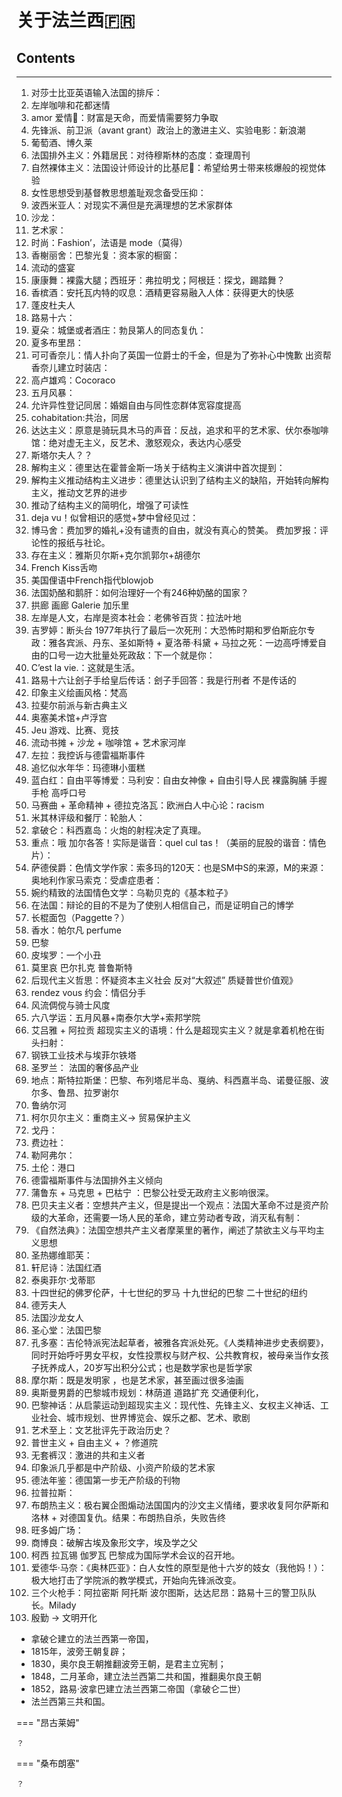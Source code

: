 # 关于法兰西🇫🇷

## Contents
---

1. 对莎士比亚英语输入法国的排斥：
2. 左岸咖啡和花都迷情
3. amor 爱情💓：财富是天命，而爱情需要努力争取
4. 先锋派、前卫派（avant grant）政治上的激进主义、实验电影：新浪潮
5. 葡萄酒、博久莱
6. 法国排外主义：外籍居民：对待穆斯林的态度：查理周刊
7. 自然裸体主义：法国设计师设计的比基尼👙：希望给男士带来核爆般的视觉体验
8. 女性思想受到基督教思想羞耻观念备受压抑：
9. 波西米亚人：对现实不满但是充满理想的艺术家群体
10. 沙龙：
11. 艺术家：
12. 时尚：Fashion’，法语是 mode（莫得）
13. 香榭丽舍：巴黎光复：资本家的橱窗：
14. 流动的盛宴
15. 康康舞：裸露大腿；西班牙：弗拉明戈；阿根廷：探戈，踢踏舞？
16. 香槟酒：安托瓦内特的叹息：酒精更容易融入人体：获得更大的快感
17. 蓬皮杜夫人
18. 路易十六：
19. 夏朵：城堡或者酒庄：勃艮第人的同态复仇：
20. 夏多布里昂：
21. 可可香奈儿：情人扑向了英国一位爵士的千金，但是为了弥补心中愧歉 出资帮香奈儿建立时装店：
22. 高卢雄鸡：Cocoraco
23. 五月风暴：
24. 允许异性登记同居：婚姻自由与同性恋群体宽容度提高
25. cohabitation:共治，同居
26. 达达主义：原意是骑玩具木马的声音：反战，追求和平的艺术家、伏尔泰咖啡馆：绝对虚无主义，反艺术、激怒观众，表达内心感受
27. 斯塔尔夫人？？
28. 解构主义：德里达在霍普金斯一场关于结构主义演讲中首次提到：
29. 解构主义推动结构主义进步：德里达认识到了结构主义的缺陷，开始转向解构主义，推动文艺界的进步
30. 推动了结构主义的简明化，增强了可读性
31. deja vu！似曾相识的感觉+梦中曾经见过：
32. 博马舍：费加罗的婚礼+没有谴责的自由，就没有真心的赞美。 费加罗报：评论性的报纸与社论。
33. 存在主义：雅斯贝尔斯+克尔凯郭尔+胡德尔
34. French Kiss舌吻
35. 美国俚语中French指代blowjob
36. 法国奶酪和鹅肝：如何治理好一个有246种奶酪的国家？
37. 拱廊 画廊 Galerie 加乐里
38. 左岸是人文，右岸是资本社会：老佛爷百货：拉法叶地
39. 吉罗婷：断头台 1977年执行了最后一次死刑：大恐怖时期和罗伯斯庇尔专政：雅各宾派、丹东、圣如斯特 + 夏洛蒂·科黛 + 马拉之死：一边高呼博爱自由的口号一边大批量处死政敌：下一个就是你：
40. C’est la vie.：这就是生活。
41. 路易十六让刽子手给皇后传话：刽子手回答：我是行刑者 不是传话的
42. 印象主义绘画风格：梵高
43. 拉斐尔前派与新古典主义
44. 奥塞美术馆+卢浮宫
45. Jeu 游戏、比赛、竞技
46. 流动书摊 + 沙龙 + 咖啡馆 + 艺术家河岸
47. 左拉：我控诉与德雷福斯事件
48. 追忆似水年华：玛德琳小蛋糕
49. 蓝白红：自由平等博爱：马利安：自由女神像 + 自由引导人民 裸露胸脯 手握手枪 高呼口号
50. 马赛曲 + 革命精神 + 德拉克洛瓦：欧洲白人中心论：racism
51. 米其林评级和餐厅：轮胎人：
52. 拿破仑：科西嘉岛：火炮的射程决定了真理。
53. 重点：哦 加尔各答！实际是谐音：quel cul tas！（美丽的屁股的谐音：情色片）：
54. 萨德侯爵：色情文学作家：索多玛的120天：也是SM中S的来源，M的来源：奥地利作家马索克：受虐症患者：
55. 婉约精致的法国情色文学：乌勒贝克的《基本粒子》
56. 在法国：辩论的目的不是为了使别人相信自己，而是证明自己的博学
57. 长棍面包（Paggette？）
58. 香水：帕尔凡 perfume 
59. 巴黎
60. 皮埃罗：一个小丑
61. 莫里哀 巴尔扎克 普鲁斯特
62. 后现代主义哲思：怀疑资本主义社会 反对“大叙述” 质疑普世价值观》
63. rendez vous 约会：情侣分手
64. 风流倜傥与骑士风度
65. 六八学运：五月风暴+南泰尔大学+索邦学院
66. 艾吕雅 + 阿拉贡 超现实主义的语境：什么是超现实主义？就是拿着机枪在街头扫射：
67. 钢铁工业技术与埃菲尔铁塔
68. 圣罗兰： 法国的奢侈品产业
69. 地点：斯特拉斯堡：巴黎、布列塔尼半岛、戛纳、科西嘉半岛、诺曼征服、波尔多、鲁昂、拉罗谢尔
70. 鲁纳尔河
71. 柯尔贝尔主义：重商主义-> 贸易保护主义
72. 戈丹：
73. 费边社：
74. 勒阿弗尔：
75. 土伦：港口
76. 德雷福斯事件与法国排外主义倾向
77. 蒲鲁东 + 马克思 + 巴枯宁 ：巴黎公社受无政府主义影响很深。
78. 巴贝夫主义者：空想共产主义，但是提出一个观点：法国大革命不过是资产阶级的大革命，还需要一场人民的革命，建立劳动者专政，消灭私有制：
79. 《自然法典》：法国空想共产主义者摩莱里的著作，阐述了禁欲主义与平均主义思想
80. 圣热娜维耶芙：
81. 轩尼诗：法国红酒
82. 泰奥菲尔·戈蒂耶
83. 十四世纪的佛罗伦萨，十七世纪的罗马 十九世纪的巴黎 二十世纪的纽约
84. 德芳夫人
85. 法国沙龙女人
86. 圣心堂：法国巴黎
87. 孔多塞：吉伦特派宪法起草者，被雅各宾派处死。《人类精神进步史表纲要》，同时开始呼吁男女平权，女性投票权与财产权、公共教育权，被母亲当作女孩子抚养成人，20岁写出积分公式；也是数学家也是哲学家
88. 摩尔斯：既是发明家 ，也是艺术家，甚至画过很多油画
89. 奥斯曼男爵的巴黎城市规划：林荫道 道路扩充 交通便利化，
90. 巴黎神话：从启蒙运动到超现实主义：现代性、先锋主义、女权主义神话、工业社会、城市规划、世界博览会、娱乐之都、艺术、歌剧
91. 艺术至上：文艺批评先于政治历史？
92. 普世主义 + 自由主义 + ？修道院
93. 无套裤汉：激进的共和主义者
94. 印象派几乎都是中产阶级、小资产阶级的艺术家
95. 德法年鉴：德国第一步无产阶级的刊物
96. 拉普拉斯：
97. 布朗热主义：极右翼企图煽动法国国内的沙文主义情绪，要求收复阿尔萨斯和洛林 + 对德国复仇。结果：布朗热自杀，失败告终
98. 旺多姆广场：
99. 商博良：破解古埃及象形文字，埃及学之父
100. 柯西 拉瓦锡 伽罗瓦 巴黎成为国际学术会议的召开地。
101. 爱德华·马奈：《奥林匹亚》：白人女性的原型是他十六岁的妓女（我他妈！）：极大地打击了学院派的教学模式，开始向先锋派改变。
102. 三个火枪手：阿拉密斯 阿托斯 波尔图斯，达达尼昂：路易十三的警卫队队长。Milady
103. 殷勤 -> 文明开化


- 拿破仑建立的法兰西第一帝国，
- 1815年，波旁王朝复辟；
- 1830，奥尔良王朝推翻波旁王朝，是君主立宪制；
- 1848，二月革命，建立法兰西第二共和国，推翻奥尔良王朝
- 1852，路易·波拿巴建立法兰西第二帝国（拿破仑二世）
- 法兰西第三共和国。


=== "昂古莱姆"
    
    ？

=== "桑布朗塞"

    ？